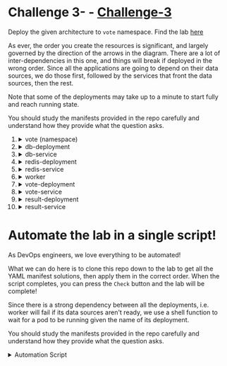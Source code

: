 # Challenge 3- - [Challenge-3](https://kodekloud.com/topic/kubernetes-challenge-3/)

Deploy the given architecture to `vote` namespace.  Find the lab [here](https://kodekloud.com/topic/kubernetes-challenge-3/)

As ever, the order you create the resources is significant, and largely governed by the direction of the arrows in the diagram. There are a lot of inter-dependencies in this one, and things will break if deployed in the wrong order. Since all the applications are going to depend on their data sources, we do those first, followed by the services that front the data sources, then the rest.

Note that some of the deployments may take up to a minute to start fully and reach running state.

You should study the manifests provided in the repo carefully and understand how they provide what the question asks.

1.  <details>
    <summary>vote (namespace)</summary>

    </br>Create a new namespace: name = 'vote'

    ```bash
    kubectl create namespace vote
    ```

    </details>

1.  <details>
    <summary>db-deployment</summary>

    </br>Create new deployment. name: 'db-deployment'

    Apply the [manifest](./db-deployment.yml)

    </details>

1.  <details>
    <summary>db-service</summary>

    </br>Create new service: 'db'

    Apply the [manifest](./db-service.yml)

    </details>

1.  <details>
    <summary>redis-deployment</summary>

    </br>Create new deployment, name: 'redis-deployment'

    Apply the [manifest](./redis-deployment.yml)

    </details>

1.  <details>
    <summary>redis-service</summary>

    </br>New Service, name = 'redis'

    Apply the [manifest](./redis-service.yml)

    </details>

1.  <details>
    <summary>worker</summary>

    </br>Create new deployment. name: 'worker'

    Apply the [manifest](./worker.yml)

    </details>

1.  <details>
    <summary>vote-deployment</summary>

    </br>Create a deployment: name = 'vote-deployment'

    Apply the [manifest](./vote-deployment.yml)

    </details>

1.  <details>
    <summary>vote-service</summary>

    </br>Create a new service: name = vote-service

    Apply the [manifest](./vote-service.yml)

    </details>

1.  <details>
    <summary>result-deployment</summary>

    </br>Create a new service: name = result-deployment

    Apply the [manifest](./result-deployment.yml)

    </details>

1.  <details>
    <summary>result-service</summary>

    </br>Create a new service: name = result-service

    Apply the [manifest](./result-service.yml)

    </details>

# Automate the lab in a single script!

As DevOps engineers, we love everything to be automated!

What we can do here is to clone this repo down to the lab to get all the YAML manifest solutions, then apply them in the correct order. When the script completes, you can press the `Check` button and the lab will be complete!

Since there is a strong dependency between all the deployments, i.e. worker will fail if its data sources aren't ready, we use a shell function to wait for a pod to be running given the name of its deployment.

You should study the manifests provided in the repo carefully and understand how they provide what the question asks.

<details>
<summary>Automation Script</summary>

Paste this entire script to the lab terminal, sit back and enjoy!

```bash
{
wait_deployment() {
    deployment=$1

    echo "Waiting up to 120s for $deployment deployment to be available..."
    kubectl wait -n vote deployment $deployment --for condition=Available=True --timeout=120s

    if [ $? -ne 0 ]
    then
        echo "The deployment did not rollout correctly. Please reload the lab and try again."
        echo "If the issue persists, please report it in Slack in kubernetes-challenges channel"
        echo "https://kodekloud.slack.com/archives/C02LS58EGQ4"
        echo "Press CTRL-C to exit"
        read x
    fi
}

git clone https://github.com/kodekloudhub/kubernetes-challenges.git

kubectl create namespace vote

kubectl apply -f kubernetes-challenges/challenge-3/db-deployment.yml

wait_deployment db-deployment

kubectl apply -f kubernetes-challenges/challenge-3/db-service.yml

kubectl apply -f kubernetes-challenges/challenge-3/redis-deployment.yml

wait_deployment redis-deployment

kubectl apply -f kubernetes-challenges/challenge-3/redis-service.yml

kubectl apply -f kubernetes-challenges/challenge-3/worker.yml

wait_deployment worker

kubectl apply -f kubernetes-challenges/challenge-3/result-deployment.yml

wait_deployment result-deployment

kubectl apply -f kubernetes-challenges/challenge-3/result-service.yml

kubectl apply -f kubernetes-challenges/challenge-3/vote-deployment.yml

wait_deployment vote-deployment

kubectl apply -f kubernetes-challenges/challenge-3/vote-service.yml

echo -e "\nAutomation complete. Press the Check button.\n"
}
```

</details>